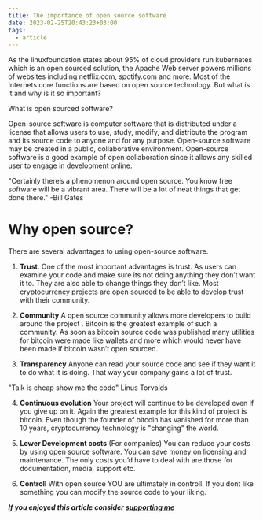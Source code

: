 ```yaml
---
title: The importance of open source software
date: 2023-02-25T20:43:23+03:00
tags:
  - article
---
```

As the linuxfoundation states about 95% of cloud providers run kubernetes which is an open sourced solution, the Apache Web server powers millions of websites including netflix.com, spotify.com and more. Most of the Internets core functions are based on open source technology. But what is it and why is it so important?

What is open sourced software?

Open-source software is computer software that is distributed under a license that allows users to use, study, modify, and distribute the program and its source code to anyone and for any purpose. Open-source software may be created in a public, collaborative environment. Open-source software is a good example of open collaboration since it allows any skilled user to engage in development online.

"Certainly there’s a phenomenon around open source. You know free software will be a vibrant area. There will be a lot of neat things that get done there."
-Bill Gates

# Why open source?

There are several advantages to using open-source software.

1. **Trust**. One of the most important advantages is trust. As users can examine your code and make sure its not doing anything they don’t want it to. They are also able to change things they don’t like. Most cryptocurrency projects are open sourced to be able to develop trust with their community.

2. **Community** A open source community allows more developers to build around the project . Bitcoin is the greatest example of such a community. As soon as bitcoin source code was published many utilities for bitcoin were made like wallets and more which would never have been made if bitcoin wasn’t open sourced.

3. **Transparency** Anyone can read your source code and see if they want it to do what it is doing. That way your company gains a lot of trust.

"Talk is cheap show me the code"
Linus Torvalds

4. **Continuous evolution** Your project will continue to be developed even if you give up on it. Again the greatest example for this kind of project is bitcoin. Even though the founder of bitcoin has vanished for more than 10 years, cryptocurrency technology is "changing" the world.

5. **Lower Development costs** (For companies) You can reduce your costs by using open source software. You can save money on licensing and maintenance. The only costs you’d have to deal with are those for documentation, media, support etc.

6. **Controll** With open source YOU are ultimately in controll. If you dont like something you can modify the source code to your liking.

***If you enjoyed this article consider [supporting me](../../donate)***

